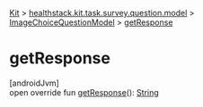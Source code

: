 
[Kit](../../../kit.html) > [healthstack.kit.task.survey.question.model](../index.html) > [ImageChoiceQuestionModel](index.html) > [getResponse](get-response.html)



# getResponse



[androidJvm]\
open override fun [getResponse](get-response.html)(): [String](https://kotlinlang.org/api/latest/jvm/stdlib/kotlin/-string/index.html)




